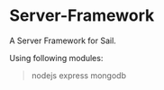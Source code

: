 Server-Framework
================

A Server Framework for Sail.

Using following modules:

>nodejs
>express
>mongodb
